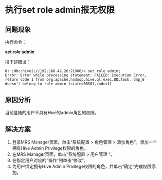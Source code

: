 # 执行set role admin报无权限<a name="ZH-CN_TOPIC_0207461484"></a>

## 问题现象<a name="zh-cn_topic_0167275844_s4062da02d4d340ed9dbd38c42c5a7475"></a>

执行命令：

**set role admin**

报下述错误：

```
0: jdbc:hive2://192.168.42.26:21066/> set role admin;
Error: Error while processing statement: FAILED: Execution Error, return code 1 from org.apache.hadoop.hive.ql.exec.DDLTask. dmp_B doesn't belong to role admin (state=08S01,code=1)
```

## 原因分析<a name="zh-cn_topic_0167275844_section1645144113716"></a>

当前登陆的用户不具有Hive的admin角色的权限。

## 解决方案<a name="zh-cn_topic_0167275844_sf8f53c018c784bab9ca84e6d32b5d35d"></a>

1.  登录MRS Manager页面，单击“系统配置 \> 角色管理 \> 添加角色”，添加一个拥有Hive Admin Privilege权限的角色。
2.  在MRS Manager页面，单击“系统配置 \> 用户管理 ”。
3.  在指定用户对应的“操作”列单击“修改”。
4.  为用户绑定拥有Hive Admin Privilege权限的角色，并单击“确定”完成权限添加。

